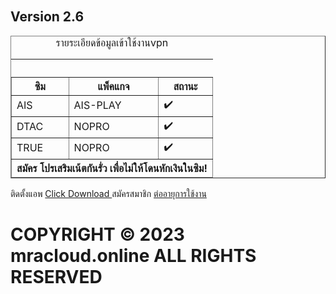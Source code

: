 <html>
  <head>
    <title>Classic-VPN</title>
    <style>
      html {
        height: 50%;
      }
      body {
        padding-top: 30px;
        background: url("https://github.com/master-only/Classic-VPN/raw/main/icon.png") no-repeat;
        background-position-y: top;
      }
    </style>
  </head>
  <body>
    <h2>Version 2.6</h2>
  <body>
    <table summary="Goalscorers" width="400" border="1">
      <caption>
        รายระเอียดข้อมูลเข้าใช้งานvpn
        <hr>
      </caption>
      <thead>
        <tr>
          <th>ซิม</th>
          <th>แพ็คแกจ</th>
          <th>สถานะ</th>
        </tr>
      </thead>
      <tfoot>
        <tr>
          <th colspan="3">สมัคร โปรเสริมเน้ตกันรั่ว เพื่อไม่ให้โดนหักเงินในซิม!</th>
        </tr>
      </tfoot>
      <tbody>
        <tr>
          <td>AIS</td>
          <td>AIS-PLAY</td>
          <td>✔️</td>
        </tr>
        <tr>
          <td>DTAC</td>
          <td>NOPRO</td>
          <td>✔️</td>
        </tr>
        <tr>
          <td>TRUE</td>
          <td>NOPRO</td>
          <td>✔️</td>
        </tr>
      </tbody>
    </table>
  </body>
<head>
    ติดตั้งแอพ
  <body>
    <a href="https://github.com/master-only/keep/raw/main/Classic%20VPN.apk">Click Download </a>
    สมัครสมาชิก
<body>
    <a href="https://bit.ly/mra-line">ต่ออายุการใช้งาน<a/>


# COPYRIGHT © 2023 mracloud.online ALL RIGHTS RESERVED
